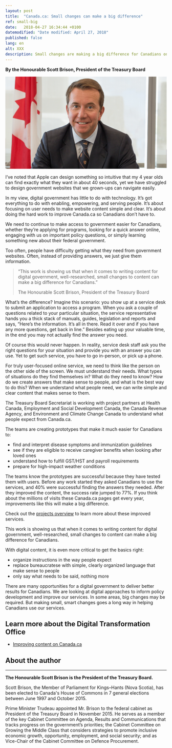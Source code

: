 ```yaml
---
layout: post
title:  "Canada.ca: Small changes can make a big difference"
ref: small-big
date:   2018-04-27 16:34:44 +0100
datemodified: "Date modified: April 27, 2018"
published: false
lang: en
alt: XXX
description: Small changes are making a big difference for Canadians on Canada.ca. Read what TBS President Scott Brison has to say about the improvement work underway.
---
```


**By the Honourable Scott Brison, President of the Treasury Board**

<img class="img-responsive mrgn-bttm-lg" src="/images/PO/The-Honourable-Scott-Brison.png" width="750px" alt="" />

I’ve noted that Apple can design something so intuitive that my 4 year olds can find exactly what they want in about 40 seconds, yet we have struggled to design government websites that we grown-ups can navigate easily.

In my view, digital government has little to do with technology. It’s got everything to do with enabling, empowering, and serving people. It’s about focusing on user needs to make website content simple and clear. It’s about doing the hard work to improve Canada.ca so Canadians don’t have to.

We need to continue to make access to government easier for Canadians, whether they’re applying for programs, looking for a quick answer online, engaging with us on important policy questions, or simply learning something new about their federal government. 

Too often, people have difficulty getting what they need from government websites. Often, instead of providing answers, we just give them information. 

<aside>
    <blockquote class="pquote img-responsive"><p>“This work is showing us that when it comes to writing content for digital government, well-researched, small changes to content can make a big difference for Canadians.” </p><p class="quotesig">The Honourable Scott Brison, President of the Treasury Board</p>
         </blockquote>
</aside>

What’s the difference? Imagine this scenario: you show up at a service desk to submit an application to access a program. When you ask a couple of questions related to your particular situation, the service representative hands you a thick stack of manuals, guides, legislation and reports and says, “Here’s the information. It’s all in there. Read it over and if you have any more questions, get back in line.” Besides eating up your valuable time, in the end you may not actually find the answer you need.

Of course this would never happen. In reality, service desk staff ask you the right questions for your situation and provide you with an answer you can use. Yet to get such service, you have to go in-person, or pick up a phone.

For truly user-focused online service, we need to think like the person on the other side of the screen. We must understand their needs. What types of situations do they find themselves in? What do they need to know? How do we create answers that make sense to people, and what is the best way to do this? When we understand what people need, we can write simple and clear content that makes sense to them.

The Treasury Board Secretariat is working with project partners at Health Canada, Employment and Social Development Canada, the Canada Revenue Agency, and Environment and Climate Change Canada to understand what people expect from Canada.ca. 

The teams are creating prototypes that make it much easier for Canadians to:

- find and interpret disease symptoms and immunization guidelines
-	see if they are eligible to receive caregiver benefits when looking after loved ones  
-	understand how to fulfill GST/HST and payroll requirements
-	prepare for high-impact weather conditions

The teams know the prototypes are successful because they have tested them with users. Before any work started they asked Canadians to use the services, and 40% were successful finding the answers they needed. After they improved the content, the success rate jumped to 77%. If you think about the millions of visits these Canada.ca pages get every year, improvements like this will make a big difference.

Check out the [projects overview](https://canada-ca.github.io/pages/projectoverview.html) to learn more about these improved services.

This work is showing us that when it comes to writing content for digital government, well-researched, small changes to content can make a big difference for Canadians. 

With digital content, it is even more critical to get the basics right: 

-	organize instructions in the way people expect
-	replace bureaucratese with simple, clearly organized language that make sense to people
-	only say what needs to be said, nothing more 

There are many opportunities for a digital government to deliver better results for Canadians.  We are looking at digital approaches to inform policy development and improve our services. In some areas, big changes may be required. But making small, smart changes goes a long way in helping Canadians use our services.

## Learn more about the Digital Transformation Office

- [Improving content on Canada.ca](https://canada-ca.github.io/pages/projectoverview.html)

## About the author

<hr>

<b>The Honourable Scott Brison is the President of the Treasury Board.</b>

Scott Brison, the Member of Parliament for Kings–Hants (Nova Scotia), has been elected to Canada's House of Commons in 7 general elections between June 1997 and October 2015.

Prime Minister Trudeau appointed Mr. Brison to the federal cabinet as President of the Treasury Board in November 2015. He serves as a member of the key Cabinet Committee on Agenda, Results and Communications that tracks progress on the government’s priorities; the Cabinet Committee on Growing the Middle Class that considers strategies to promote inclusive economic growth, opportunity, employment, and social security; and as Vice-Chair of the Cabinet Committee on Defence Procurement.
